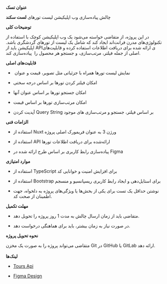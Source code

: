 **عنوان تسک**

چالش پیاده‌سازی وب اپلیکیشن لیست تورهای **لست سکند**

**توضیحات کلی**

در این پروژه، از متقاضی خواسته می‌شود یک وب اپلیکیشن کوچک با استفاده از تکنولوژی‌های مدرن فرانت‌اند ایجاد کند که شامل یک لیست از تورهای گردشگری باشد. اپلیکیشن باید از APIی ارائه شده برای دریافت اطلاعات استفاده کرده و قابلیت‌های اصلی از جمله فیلتر، مرتب‌سازی، و جستجو هر محصول را  پیاده‌سازی کند.

**قابلیت‌های اصلی**

-  نمایش لیست تورها همراه با جزئیاتی مثل تصویر، قیمت و عنوان

- امکان فیلتر کردن تورها بر اساس درجه سختی

- امکان جستجو تورها بر اساس عنوان‌ آنها

- امکان مرتب‌سازی تورها بر اساس قیمت

* آپدیت کردن Query String بر اساس فیلتر، جستجو و مرتب‌سازی های موجود

**الزامات فنی**

- استفاده از Nuxt ورژن 3 به عنوان فریمورک اصلی پروژه

- استفاده از API ارائه‌شده برای دریافت اطلاعات تورها

- پیاده‌سازی رابط کاربری بر اساس طرح ارائه شده در Figma

**موارد امتیازی**

- استفاده از TypeScript برای افزایش امنیت و خوانایی کد

- استفاده از Bootstrap برای استایل‌دهی و ایجاد رابط کاربری ریسپانسیو و منسجم

- نوشتن حداقل یک تست برای یکی از بخش‌ها یا ویژگی‌های پروژه به دلخواه، جهت اطمینان از صحت کد.

**مهلت تکمیل**

- متقاضی باید از زمان ارسال چالش به مدت 1 روز پروژه را تحویل دهد.

- در صورت نیاز به زمان بیشتر، باید برای هماهنگی درخواست دهد.

**نحوه تحویل پروژه**

متقاضی می‌تواند پروژه را به صورت یک مخزن Git در GitHub یا GitLab ارائه دهد.\
\
**لینک‌‌ها**

- [Tours Api](https://b473f46c-ea24-4b70-9d78-eb674e6a71f6.mock.pstmn.io/tours)

- [Figma Design](https://www.figma.com/design/VmeF36Zv7hdKdKpj76OFIl/lastsecond-code-challenge?node-id=0-1\&t=QOwVr8CA1CgF1DKd-1)

